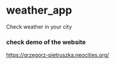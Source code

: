 # weather_app
Check weather in your city

### check demo of the website
https://grzegorz-pietruszka.neocities.org/

